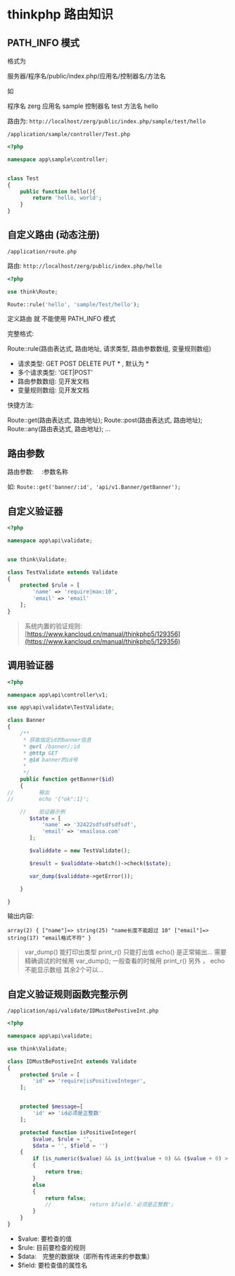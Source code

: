 # thinkphp 路由知识

## PATH_INFO 模式

格式为 

服务器/程序名/public/index.php/应用名/控制器名/方法名

如 

程序名 zerg
应用名 sample
控制器名 test
方法名 hello

路由为: `http://localhost/zerg/public/index.php/sample/test/hello`

`/application/sample/controller/Test.php`

```php
<?php

namespace app\sample\controller;


class Test
{
    public function hello(){
        return 'hello, world';
    }
}
```

## 自定义路由 (动态注册)

`/application/route.php`

路由: `http://localhost/zerg/public/index.php/hello`

```php
<?php

use think\Route;

Route::rule('hello', 'sample/Test/hello');

```

定义路由 就 不能使用 PATH_INFO 模式

完整格式:

Route::rule(路由表达式, 路由地址, 请求类型, 路由参数数组, 变量规则数组)

- 请求类型: GET POST DELETE PUT * , 默认为 *
- 多个请求类型:  'GET|POST'
- 路由参数数组: 见开发文档
- 变量规则数组: 见开发文档

快捷方法:

Route::get(路由表达式, 路由地址);
Route::post(路由表达式, 路由地址);
Route::any(路由表达式, 路由地址);
...

## 路由参数

路由参数: 　:参数名称

如: `Route::get('banner/:id', 'api/v1.Banner/getBanner');`

## 自定义验证器

```php
<?php

namespace app\api\validate;


use think\Validate;

class TestValidate extends Validate
{
    protected $rule = [
        'name' => 'require|max:10',
        'email' => 'email'
    ];
}
```
> 系统内置的验证规则:
> [https://www.kancloud.cn/manual/thinkphp5/129356](https://www.kancloud.cn/manual/thinkphp5/129356)


## 调用验证器

```php
<?php

namespace app\api\controller\v1;

use app\api\validate\TestValidate;

class Banner
{
    /**
     * 获取指定id的banner信息
     * @url /banner/:id
     * @http GET
     * @id banner的id号
     *
     */
    public function getBanner($id)
    {
//        输出
//        echo '{"ok":1}';

    //    验证器示例
       $state = [
           'name' => '32422sdfsdfsdfsdf',
           'email' => 'emailasa.com'
       ];

       $validdate = new TestValidate();

       $result = $validdate->batch()->check($state);

       var_dump($validdate->getError());

    }

}
```

输出内容:

```
array(2) { ["name"]=> string(25) "name长度不能超过 10" ["email"]=> string(17) "email格式不符" }
```

> 
> var_dump() 能打印出类型
print_r() 只能打出值
echo() 是正常输出...
需要精确调试的时候用 var_dump();
一般查看的时候用 print_r()
另外 ， echo不能显示数组  其余2个可以...

## 自定义验证规则函数完整示例

`/application/api/validate/IDMustBePostiveInt.php`

```php
<?php

namespace app\api\validate;

use think\Validate;

class IDMustBePostiveInt extends Validate
{
    protected $rule = [
        'id' => 'require|isPositiveInteger',
    ];


    protected $message=[
        'id' => 'id必须是正整数'
    ];

    protected function isPositiveInteger(
        $value, $rule = '',
        $data = '', $field = '')
    {
        if (is_numeric($value) && is_int($value + 0) && ($value + 0) > 0)
        {
            return true;
        }
        else
        {
            return false;
            //            return $field.'必须是正整数';
        }
    }
}
```

- $value: 要检查的值
- $rule: 目前要检查的规则
- $data:　完整的数据块（即所有传进来的参数集）
- $field: 要检查值的属性名
